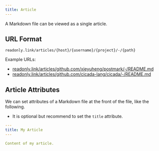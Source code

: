 ```yaml
---
title: Article
---
```


A Markdown file can be viewed as a single article.

## URL Format

```plaintext
readonly.link/articles/{host}/{username}/{project}/-/{path}
```

Example URLs:

- [readonly.link/articles/github.com/xieyuheng/postmark/-/README.md](https://readonly.link/articles/github.com/xieyuheng/postmark/-/README.md)
- [readonly.link/articles/github.com/cicada-lang/cicada/-/README.md](https://readonly.link/articles/github.com/cicada-lang/cicada/-/README.md)

## Article Attributes

We can set attributes of a Markdown file at the front of the file,
like the following.

- It is optional but recommend to set the `title` attribute.

``` yaml
---
title: My Article
---

Content of my article.
```
